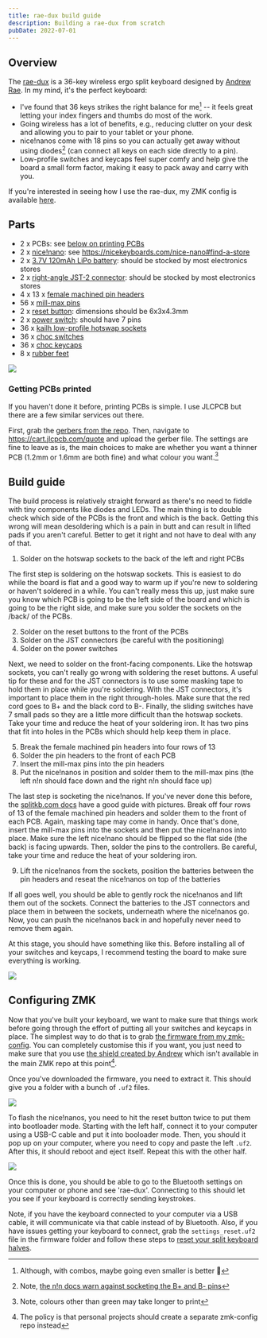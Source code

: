 ```yaml
---
title: rae-dux build guide
description: Building a rae-dux from scratch
pubDate: 2022-07-01
---
```


## Overview

The [rae-dux](https://github.com/andrewjrae/rae-dux) is a 36-key wireless ergo split keyboard designed by [Andrew Rae](https://github.com/andrewjrae). In my mind, it's the perfect keyboard:

- I've found that 36 keys strikes the right balance for me[^1] -- it feels great letting your index fingers and thumbs do most of the work.
- Going wireless has a lot of benefits, e.g., reducing clutter on your desk and allowing you to pair to your tablet or your phone.
- nice!nanos come with 18 pins so you can actually get away without using diodes[^2] (can connect all keys on each side directly to a pin).
- Low-profile switches and keycaps feel super comfy and help give the board a small form factor, making it easy to pack away and carry with you.

[^1]: Although, with combos, maybe going even smaller is better 🤔
[^2]: Note, [the n!n docs warn against socketing the B+ and B- pins](https://nicekeyboards.com/docs/nice-nano/getting-started#before-you-start)

If you're interested in seeing how I use the rae-dux, my ZMK config is available [here](https://github.com/tzcl/zmk-config).

## Parts

- 2 x PCBs: see [below on printing PCBs](#getting-pcbs-printed)
- 2 x [nice!nano](https://keebd.com/products/nice-nano): see https://nicekeyboards.com/nice-nano#find-a-store
- 2 x [3.7V 120mAh LiPo battery](https://core-electronics.com.au/lipo-polymer-lithium-ion-battery-120mah.html): should be stocked by most electronics stores
- 2 x [right-angle JST-2 connector](https://core-electronics.com.au/jst-right-angle-connector-through-hole-2-pin.html): should be stocked by most electronics stores
- 4 x 13 x [female machined pin headers](https://keebd.com/products/40-pin-machined-ic-breakable-female-header-strip)
- 56 x [mill-max pins](https://keebd.com/products/mill-max-low-profile-controller-pins-pack-of-25)
- 2 x [reset button](https://keebd.com/products/3x6x4-3mm-dip-push-button-switch): dimensions should be 6x3x4.3mm
- 2 x [power switch](https://keebd.com/products/switch-mini-7-pin-2-slide-positions): should have 7 pins
- 36 x [kailh low-profile hotswap sockets](https://keebd.com/products/kailh-hot-swappable-low-profile-1350-pcb-socket-pack-of-10)
- 36 x [choc switches](https://keebd.com/collections/choc-switches)
- 36 x [choc keycaps](https://keebd.com/collections/choc-keycaps)
- 8 x [rubber feet](https://keebd.com/products/rubber-feet-with-adhesive-backing-pack-of-4)

<img class="py-4" src="https://i.imgur.com/UIEahGC.jpg" />

### Getting PCBs printed

If you haven't done it before, printing PCBs is simple. I use JLCPCB but there are a few similar services out there.

First, grab the [gerbers from the repo](https://github.com/andrewjrae/rae-dux/blob/rae-dux/output/gerber.zip). Then, navigate to https://cart.jlcpcb.com/quote and upload the gerber file. The settings are fine to leave as is, the main choices to make are whether you want a thinner PCB (1.2mm or 1.6mm are both fine) and what colour you want.[^3]

[^3]: Note, colours other than green may take longer to print

## Build guide

The build process is relatively straight forward as there's no need to fiddle with tiny components like diodes and LEDs. The main thing is to double check which side of the PCBs is the front and which is the back. Getting this wrong will mean desoldering which is a pain in butt and can result in lifted pads if you aren't careful. Better to get it right and not have to deal with any of that.

1. Solder on the hotswap sockets to the back of the left and right PCBs

The first step is soldering on the hotswap sockets. This is easiest to do while the board is flat and a good way to warm up if you're new to soldering or haven't soldered in a while. You can't really mess this up, just make sure you know which PCB is going to be the left side of the board and which is going to be the right side, and make sure you solder the sockets on the /back/ of the PCBs.

2. Solder on the reset buttons to the front of the PCBs
3. Solder on the JST connectors (be careful with the positioning)
4. Solder on the power switches

Next, we need to solder on the front-facing components. Like the hotswap sockets, you can't really go wrong with soldering the reset buttons. A useful tip for these and for the JST connectors is to use some masking tape to hold them in place while you're soldering. With the JST connectors, it's important to place them in the right through-holes. Make sure that the red cord goes to B+ and the black cord to B-. Finally, the sliding switches have 7 small pads so they are a little more difficult than the hotswap sockets. Take your time and reduce the heat of your soldering iron. It has two pins that fit into holes in the PCBs which should help keep them in place.

5. Break the female machined pin headers into four rows of 13
6. Solder the pin headers to the front of each PCB
7. Insert the mill-max pins into the pin headers
8. Put the nice!nanos in position and solder them to the mill-max pins (the left n!n should face down and the right n!n should face up)

The last step is socketing the nice!nanos. If you've never done this before, the [splitkb.com docs](https://docs.splitkb.com/hc/en-us/articles/360011263059-How-do-I-socket-a-microcontroller-) have a good guide with pictures. Break off four rows of 13 of the female machined pin headers and solder them to the front of each PCB. Again, masking tape may come in handy. Once that's done, insert the mill-max pins into the sockets and then put the nice!nanos into place. Make sure the left nice!nano should be flipped so the flat side (the back) is facing upwards. Then, solder the pins to the controllers. Be careful, take your time and reduce the heat of your soldering iron.

9. Lift the nice!nanos from the sockets, position the batteries between the pin headers and reseat the nice!nanos on top of the batteries

If all goes well, you should be able to gently rock the nice!nanos and lift them out of the sockets. Connect the batteries to the JST connectors and place them in between the sockets, underneath where the nice!nanos go. Now, you can push the nice!nanos back in and hopefully never need to remove them again.

At this stage, you should have something like this. Before installing all of your switches and keycaps, I recommend testing the board to make sure everything is working.

<img class="py-4" src="https://i.imgur.com/VQaLfG4.jpg" />

## Configuring ZMK

Now that you've built your keyboard, we want to make sure that things work before going through the effort of putting all your switches and keycaps in place. The simplest way to do that is to grab [the firmware from my zmk-config](https://github.com/tzcl/zmk-config/actions/runs/2681775211). You can completely customise this if you want, you just need to make sure that you use [the shield created by Andrew](https://github.com/andrewjrae/zmk-config/tree/development/config/boards/shields/rae_dux) which isn't available in the main ZMK repo at this point[^5].

[^5]: The policy is that personal projects should create a separate zmk-config repo instead

Once you've downloaded the firmware, you need to extract it. This should give you a folder with a bunch of `.uf2` files.

![](https://i.imgur.com/8yt9ReM.png)

To flash the nice!nanos, you need to hit the reset button twice to put them into bootloader mode. Starting with the left half, connect it to your computer using a USB-C cable and put it into booloader mode. Then, you should it pop up on your computer, where you need to copy and paste the left `.uf2`. After this, it should reboot and eject itself. Repeat this with the other half.

![](https://i.imgur.com/mjb0HtT.png)

Once this is done, you should be able to go to the Bluetooth settings on your computer or phone and see 'rae-dux'. Connecting to this should let you see if your keyboard is correctly sending keystrokes.

Note, if you have the keyboard connected to your computer via a USB cable, it will communicate via that cable instead of by Bluetooth. Also, if you have issues getting your keyboard to connect, grab the `settings_reset.uf2` file in the firmware folder and follow these steps to [reset your split keyboard halves](https://zmk.dev/docs/troubleshooting#reset-split-keyboard-procedure).
